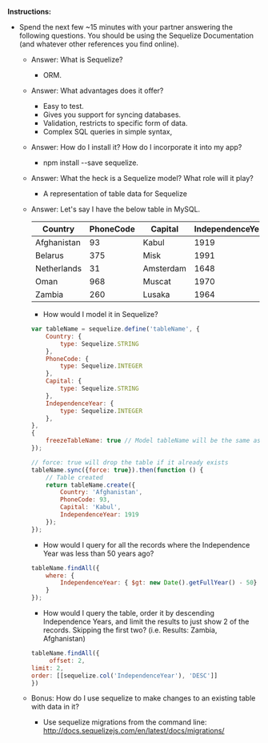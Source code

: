 **Instructions:**

- Spend the next few ~15 minutes with your partner answering the following questions. You should be using the Sequelize Documentation (and whatever other references you find online).

	- Answer: What is Sequelize?

		- ORM.

	- Answer: What advantages does it offer?
		- Easy to test.
		- Gives you support for syncing databases. 
		- Validation, restricts to specific form of data.
		- Complex SQL queries in simple syntax, 

	- Answer: How do I install it? How do I incorporate it into my app?
		- npm install --save sequelize. 

	- Answer: What the heck is a Sequelize model? What role will it play?

		- A representation of table data for Sequelize

	- Answer: Let's say I have the below table in MySQL. 

		| Country     | PhoneCode | Capital   | IndependenceYear |
		|-------------|-----------|-----------|------------------|
		| Afghanistan | 93        | Kabul     | 1919             |
		| Belarus     | 375       | Misk      | 1991             |
		| Netherlands | 31        | Amsterdam | 1648             |
		| Oman        | 968       | Muscat    | 1970             |
		| Zambia      | 260       | Lusaka    | 1964             |

		- How would I model it in Sequelize? 

		```javascript
		var tableName = sequelize.define('tableName', {
			Country: {
				type: Sequelize.STRING
			},
			PhoneCode: {
				type: Sequelize.INTEGER
			},
			Capital: {
				type: Sequelize.STRING
			},
			IndependenceYear: {
				type: Sequelize.INTEGER
			},
		}, 
		{
			freezeTableName: true // Model tableName will be the same as the model name instead of being pluralized
		});

		// force: true will drop the table if it already exists
		tableName.sync({force: true}).then(function () {
			// Table created
			return tableName.create({
				Country: 'Afghanistan',
				PhoneCode: 93,
				Capital: 'Kabul',
				IndependenceYear: 1919
			});
		});
		```

		- How would I query for all the records where the Independence Year was less than 50 years ago?

		```javascript
		tableName.findAll({
			where: {
				IndependenceYear: { $gt: new Date().getFullYear() - 50}
			}
		});
		```

		- How would I query the table, order it by descending Independence Years, and limit the results to just show 2 of the records. Skipping the first two? (i.e. Results: Zambia, Afghanistan)
	
		```javascript
		tableName.findAll({
			 offset: 2,
        limit: 2,
        order: [[sequelize.col('IndependenceYear'), 'DESC']]
		})
		```

	- Bonus: How do I use sequelize to make changes to an existing table with data in it? 

		- Use sequelize migrations from the command line: http://docs.sequelizejs.com/en/latest/docs/migrations/
		```